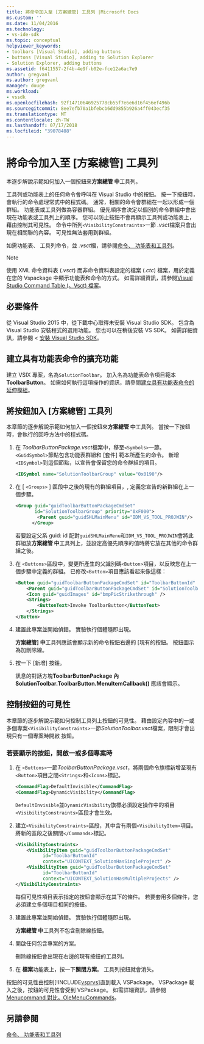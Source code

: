 ```yaml
---
title: 將命令加入至 [方案總管] 工具列 |Microsoft Docs
ms.custom: ''
ms.date: 11/04/2016
ms.technology:
- vs-ide-sdk
ms.topic: conceptual
helpviewer_keywords:
- toolbars [Visual Studio], adding buttons
- buttons [Visual Studio], adding to Solution Explorer
- Solution Explorer, adding buttons
ms.assetid: f6411557-2f4b-4e9f-b02e-fce12a6ac7e9
author: gregvanl
ms.author: gregvanl
manager: douge
ms.workload:
- vssdk
ms.openlocfilehash: 92f14710646925778cb55f7e6e6d16f456ef496b
ms.sourcegitcommit: 8ee7efb70a1bfebcb6dd9855b926a4ff043ecf35
ms.translationtype: MT
ms.contentlocale: zh-TW
ms.lasthandoff: 07/17/2018
ms.locfileid: "39078408"
---
```

# <a name="add-a-command-to-the-solution-explorer-toolbar"></a>將命令加入至 [方案總管] 工具列
本逐步解說示範如何加入一個按鈕來**方案總管 中**工具列。  
  
 工具列或功能表上的任何命令會呼叫在 Visual Studio 中的按鈕。 按一下按鈕時，會執行的命令處理常式中的程式碼。 通常，相關的命令會群組在一起以形成一個群組。 功能表或工具列做為容器群組。 優先順序會決定以個別的命令群組中會出現在功能表或工具列上的順序。 您可以防止按鈕不會再顯示工具列或功能表上，藉由控制其可見性。 命令中所列`<VisibilityConstraints>`一節 *.vsct*檔案只會出現在相關聯的內容。 可見性無法套用到群組。  
  
 如需功能表、 工具列命令，並 *.vsct*檔，請參閱[命令、 功能表和工具列](../extensibility/internals/commands-menus-and-toolbars.md)。  
  
> [!NOTE]
>  使用 XML 命令資料表 (*.vsct*) 而非命令資料表設定的檔案 (*.ctc*) 檔案，用於定義在您的 Vspackage 中顯示功能表和命令的方式。 如需詳細資訊，請參閱[Visual Studio Command Table (。Vsct) 檔案](../extensibility/internals/visual-studio-command-table-dot-vsct-files.md)。  
  
## <a name="prerequisites"></a>必要條件  
 從 Visual Studio 2015 中，從下載中心取得未安裝 Visual Studio SDK。 包含為 Visual Studio 安裝程式的選用功能。 您也可以在稍後安裝 VS SDK。 如需詳細資訊，請參閱 <<c0> [ 安裝 Visual Studio SDK](../extensibility/installing-the-visual-studio-sdk.md)。  
  
## <a name="create-an-extension-with-a-menu-command"></a>建立具有功能表命令的擴充功能  
 建立 VSIX 專案，名為`SolutionToolbar`。 加入名為功能表命令項目範本**ToolbarButton**。 如需如何執行這項操作的資訊，請參閱[建立具有功能表命令的延伸模組](../extensibility/creating-an-extension-with-a-menu-command.md)。  
  
## <a name="add-a-button-to-the-solution-explorer-toolbar"></a>將按鈕加入 [方案總管] 工具列  
 本章節的逐步解說示範如何加入一個按鈕來**方案總管 中**工具列。 當按一下按鈕時，會執行的回呼方法中的程式碼。  
  
1.  在  *ToolbarButtonPackage.vsct*檔案中，移至`<Symbols>`一節。 `<GuidSymbol>`節點包含功能表群組和 [套件] 範本所產生的命令。 新增`<IDSymbol>`到這個節點，以宣告會保留您的命令群組的項目。  
  
    ```xml  
    <IDSymbol name="SolutionToolbarGroup" value="0x0190"/>  
    ```  
  
2.  在 [ `<Groups>` ] 區段中之後的現有的群組項目，, 定義您宣告的新群組在上一個步驟。  
  
    ```xml  
    <Group guid="guidToolbarButtonPackageCmdSet"  
           id="SolutionToolbarGroup" priority="0xF000">  
            <Parent guid="guidSHLMainMenu" id="IDM_VS_TOOL_PROJWIN"/>  
          </Group>  
    ```  
  
     若要設定父系 guid: id 配對`guidSHLMainMenu`和`IDM_VS_TOOL_PROJWIN`會將此群組放**方案總管 中**工具列上，並設定高優先順序的值時將它放在其他的命令群組之後。  
  
3.  在 `<Buttons>`區段中，變更所產生的父識別碼`<Button>`項目，以反映您在上一個步驟中定義的群組。 已修改`<Button>`項目應該看起來像這樣：  
  
    ```xml  
    <Button guid="guidToolbarButtonPackageCmdSet" id="ToolbarButtonId" priority="0x0100" type="Button">  
        <Parent guid="guidToolbarButtonPackageCmdSet" id="SolutionToolbarGroup" />  
        <Icon guid="guidImages" id="bmpPicStrikethrough" />  
        <Strings>  
            <ButtonText>Invoke ToolbarButton</ButtonText>  
        </Strings>  
    </Button>  
    ```  
  
4.  建置此專案並開始偵錯。 實驗執行個體隨即出現。  
  
     **方案總管] 中**工具列應該會顯示新的命令按鈕右邊的 [現有的按鈕。 按鈕圖示為加刪除線。  
  
5.  按一下 [新增] 按鈕。  
  
     訊息的對話方塊**ToolbarButtonPackage 內 SolutionToolbar.ToolbarButton.MenuItemCallback()** 應該會顯示。  
  
## <a name="control-the-visibility-of-a-button"></a>控制按鈕的可見性  
 本章節的逐步解說示範如何控制工具列上按鈕的可見性。 藉由設定內容中的一或多個專案`<VisibilityConstraints>`一節*SolutionToolbar.vsct*檔案，限制才會出現只有一個專案時開啟 按鈕。  
  
### <a name="to-display-a-button-when-one-or-more-projects-are-open"></a>若要顯示的按鈕，開啟一或多個專案時  
  
1.  在 `<Buttons>`一節*ToolbarButtonPackage.vsct*，將兩個命令旗標新增至現有`<Button>`項目之間`<Strings>`和`<Icons>`標記。  
  
    ```xml  
    <CommandFlag>DefaultInvisible</CommandFlag>  
    <CommandFlag>DynamicVisibility</CommandFlag>  
    ```  
  
     `DefaultInvisible`並`DynamicVisibility`旗標必須設定操作中的項目`<VisibilityConstraints>`區段才會生效。  
  
2.  建立`<VisibilityConstraints>`區段，其中含有兩個`<VisibilityItem>`項目。 將新的區段之後關閉`</Commands>`標記。  
  
    ```xml  
    <VisibilityConstraints>  
        <VisibilityItem guid="guidToolbarButtonPackageCmdSet"  
              id="ToolbarButtonId"  
              context="UICONTEXT_SolutionHasSingleProject" />  
        <VisibilityItem guid="guidToolbarButtonPackageCmdSet"  
              id="ToolbarButtonId"  
              context="UICONTEXT_SolutionHasMultipleProjects" />  
    </VisibilityConstraints>  
    ```  
  
     每個可見性項目表示指定的按鈕會顯示在其下的條件。 若要套用多個條件，您必須建立多個項目相同的按鈕。  
  
3.  建置此專案並開始偵錯。 實驗執行個體隨即出現。  
  
     **方案總管 中**工具列不包含刪除線按鈕。  
  
4.  開啟任何包含專案的方案。  
  
     刪除線按鈕會出現在右邊的現有按鈕的工具列。  
  
5.  在 **檔案**功能表上，按一下**關閉方案**。 工具列按鈕就會消失。  
  
 按鈕的可見性由控制[!INCLUDE[vsprvs](../code-quality/includes/vsprvs_md.md)]直到載入 VSPackage。 VSPackage 載入之後，按鈕的可見性會受到 VSPackage。  如需詳細資訊，請參閱[Menucommand 對比。OleMenuCommands](../extensibility/menucommands-vs-olemenucommands.md)。  
  
## <a name="see-also"></a>另請參閱  
 [命令、 功能表和工具列](../extensibility/internals/commands-menus-and-toolbars.md)